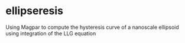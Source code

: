 ellipseresis
============

Using Magpar to compute the hysteresis curve of a nanoscale ellipsoid using integration of the LLG equation

